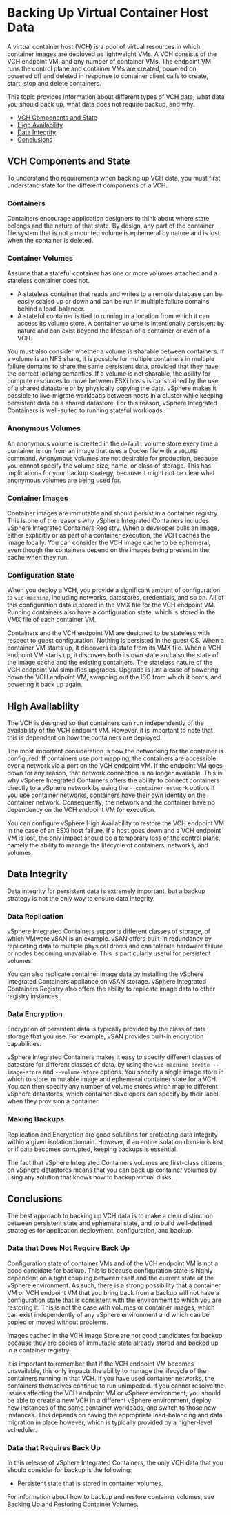 # Backing Up Virtual Container Host Data #

A virtual container host (VCH) is a pool of virtual resources in which container images are deployed as lightweight VMs. A VCH consists of the VCH endpoint VM, and any number of container VMs. The endpoint VM runs the control plane and container VMs are created, powered on, powered off and deleted in response to container client calls to create, start, stop and delete containers. 

This topic provides information about different types of VCH data, what data you should back up, what data does not require backup, and why.

- [VCH Components and State](#state)
- [High Availability](#highavailabilty)
- [Data Integrity](#dataintegrity)
- [Conclusions](#conclusions)

## VCH Components and State <a id="state"></a>

To understand the requirements when backing up VCH data, you must first understand state for the different components of a VCH.

### Containers

Containers encourage application designers to think about where state belongs and the nature of that state. By design, any part of the container file system that is not a mounted volume is ephemeral by nature and is lost when the container is deleted. 

### Container Volumes

Assume that a stateful container has one or more volumes attached and a stateless container does not.

- A stateless container that reads and writes to a remote database can be easily scaled up or down and can be run in multiple failure domains behind a load-balancer. 
- A stateful container is tied to running in a location from which it can access its volume store. A container volume is intentionally persistent by nature and can exist beyond the lifespan of a container or even of a VCH.

You must also consider whether a volume is sharable between containers. If a volume is an NFS share, it is possible for multiple containers in multiple failure domains to share the same persistent data, provided that they have the correct locking semantics. If a volume is not sharable, the ability for compute resources to move between ESXi hosts is constrained by the use of a shared datastore or by physically copying the data. vSphere makes it possible to live-migrate workloads between hosts in a cluster while keeping persistent data on a shared datastore. For this reason, vSphere Integrated Containers is well-suited to running stateful workloads.

### Anonymous Volumes

An anonymous volume is created in the `default` volume store every time a container is run from an image that uses a Dockerfile with a `VOLUME` command. Anonymous volumes are not desirable for production, because you cannot specify the volume size, name, or class of storage. This has implications for your backup strategy, because it might not be clear what anonymous volumes are being used for.

### Container Images

Container images are immutable and should persist in a container registry. This is one of the reasons why vSphere Integrated Containers includes vSphere Integrated Containers Registry. When a developer pulls an image, either explicitly or as part of a container execution, the VCH caches the image locally. You can consider the VCH image cache to be ephemeral, even though the containers depend on the images being present in the cache when they run.

### Configuration State

When you deploy a VCH, you provide a significant amount of configuration to `vic-machine`, including networks, datastores, credentials, and so on. All of this configuration data is stored in the VMX file for the VCH endpoint VM. Running containers also have a configuration state, which is stored in the VMX file of each container VM. 

Containers and the VCH endpoint VM are designed to be stateless with respect to guest configuration. Nothing is persisted in the guest OS. When a container VM starts up, it discovers its state from its VMX file. When a VCH endpoint VM starts up, it discovers both its own state and also the state of the image cache and the existing containers. The stateless nature of the VCH endpoint VM simplifies upgrades. Upgrade is just a case of powering down the VCH endpoint VM, swapping out the ISO from which it boots, and powering it back up again.

## High Availability <a id="highavailabilty"></a>

The VCH is designed so that containers can run independently of the availability of the VCH endpoint VM. However, it is important to note that this is dependent on how the containers are deployed. 

The most important consideration is how the networking for the container is configured. If containers use port mapping, the containers are accessible over a network via a port on the VCH endpoint VM. If the endpoint VM goes down for any reason, that network connection is no longer available. This is why vSphere Integrated Containers offers the ability to connect containers directly to a vSphere network by using the `--container-network` option. If you use container networks, containers have their own identity on the container network. Consequently, the network and the container have no dependency on the VCH endpoint VM for execution. 

You can configure vSphere High Availability to restore the VCH endpoint VM in the case of an ESXi host failure. If a host goes down and a VCH endpoint VM is lost, the only impact should be a temporary loss of the control plane, namely the ability to manage the lifecycle of containers, networks, and volumes. 

## Data Integrity <a id="dataintegrity"></a>

Data integrity for persistent data is extremely important, but a backup strategy is not the only way to ensure data integrity.

### Data Replication

vSphere Integrated Containers supports different classes of storage, of which VMware vSAN is an example. vSAN offers built-in redundancy by replicating data to multiple physical drives and can tolerate hardware failure or nodes becoming unavailable. This is particularly useful for persistent volumes.

You can also replicate container image data by installing the vSphere Integrated Containers appliance on vSAN storage. vSphere Integrated Containers Registry also offers the ability to replicate image data to other registry instances.

### Data Encryption

Encryption of persistent data is typically provided by the class of data storage that you use. For example, vSAN provides built-in encryption capabilities. 

vSphere Integrated Containers makes it easy to specify different classes of datastore for different classes of data, by using the `vic-machine create --image-store` and `--volume-store` options. You specify a single image store in which to store immutable image and ephemeral container state for a VCH. You can then specify any number of volume stores which map to different vSphere datastores, which container developers can specify by their label when they provision a container.

### Making Backups

Replication and Encryption are good solutions for protecting data integrity within a given isolation domain. However, if an entire isolation domain is lost or if data becomes corrupted, keeping backups is essential.

The fact that vSphere Integrated Containers volumes are first-class citizens on vSphere datastores means that you can back up container volumes by using any solution that knows how to backup virtual disks. 

## Conclusions <a id="conclusions"></a>

The best approach to backing up VCH data is to make a clear distinction between persistent state and ephemeral state, and to build well-defined strategies for application deployment, configuration, and backup. 

### Data that Does Not Require Back Up

Configuration state of container VMs and of the VCH endpoint VM is not a good candidate for backup. This is because configuration state is highly dependent on a tight coupling between itself and the current state of the vSphere environment. As such, there is a strong possibility that a container VM or VCH endpoint VM that you bring back from a backup will not have a configuration state that is consistent with the environment to which you are restoring it. This is not the case with volumes or container images, which can exist independently of any vSphere environment and which can be copied or moved without problems.

Images cached in the VCH Image Store are not good candidates for backup because they are copies of immutable state already stored and backed up in a container registry.

It is important to remember that if the VCH endpoint VM becomes unavailable, this only impacts the ability to manage the lifecycle of the containers running in that VCH. If you have used container networks, the containers themselves continue to run unimpeded. If you cannot resolve the issues affecting the VCH endpoint VM or vSphere environment, you should be able to create a new VCH in a different vSphere environment, deploy new instances of the same container workloads, and switch to those new instances. This depends on having the appropriate load-balancing and data migration in place however, which is typically provided by a higher-level scheduler.

### Data that Requires Back Up

In this release of vSphere Integrated Containers, the only VCH data that you should consider for backup is the following: 

- Persistent state that is stored in container volumes. 

For information about how to backup and restore container volumes, see [Backing Up and Restoring Container Volumes](backup_volumes.md).
